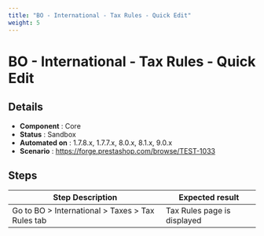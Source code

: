 ```yaml
---
title: "BO - International - Tax Rules - Quick Edit"
weight: 5
---
```


# BO - International - Tax Rules - Quick Edit
## Details
* **Component** : Core
* **Status** : Sandbox
* **Automated on** : 1.7.8.x, 1.7.7.x, 8.0.x, 8.1.x, 9.0.x
* **Scenario** : https://forge.prestashop.com/browse/TEST-1033

## Steps
| Step Description | Expected result |
| ----- | ----- |
| Go to BO > International > Taxes > Tax Rules tab | Tax Rules page is displayed |
